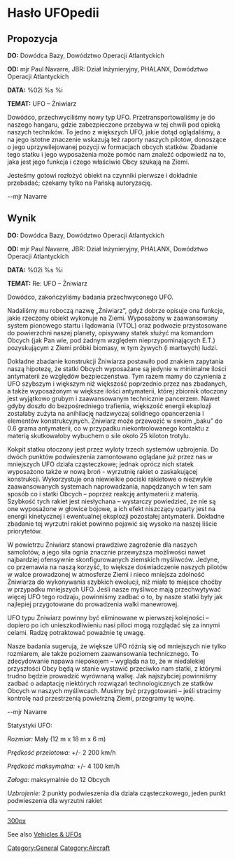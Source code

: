 # Hasło UFOpedii

## Propozycja

**DO:** Dowódca Bazy, Dowództwo Operacji Atlantyckich

**OD:** mjr Paul Navarre, JBR: Dział Inżynieryjny, PHALANX, Dowództwo
Operacji Atlantyckich

**DATA:** %02i %s %i

**TEMAT:** UFO – Żniwiarz

Dowódco, przechwyciliśmy nowy typ UFO. Przetransportowaliśmy je do
naszego hangaru, gdzie zabezpieczone przebywa w tej chwili pod opieką
naszych techników. To jedno z większych UFO, jakie dotąd oglądaliśmy, a
na jego istotne znaczenie wskazują też raporty naszych pilotów,
donoszące o jego uprzywilejowanej pozycji w formacjach obcych statków.
Zbadanie tego statku i jego wyposażenia może pomóc nam znaleźć odpowiedź
na to, jaka jest jego funkcja i czego właściwie Obcy szukają na Ziemi.

Jesteśmy gotowi rozłożyć obiekt na czynniki pierwsze i dokładnie
przebadać; czekamy tylko na Pańską autoryzację.

--mjr Navarre

## Wynik

**DO:** Dowódca Bazy, Dowództwo Operacji Atlantyckich

**OD:** mjr Paul Navarre, JBR: Dział Inżynieryjny, PHALANX, Dowództwo
Operacji Atlantyckich

**DATA:** %02i %s %i

**TEMAT:** Re: UFO – Żniwiarz

Dowódco, zakończyliśmy badania przechwyconego UFO.

Nadaliśmy mu roboczą nazwę „Żniwiarz”, gdyż dobrze opisuje ona funkcje,
jakie rzeczony obiekt wykonuje na Ziemi. Wyposażony w zaawansowany
system pionowego startu i lądowania (VTOL) oraz podwozie przystosowane
do powierzchni naszej planety, opisywany statek służyć ma komandom
Obcych (jak Pan wie, pod żadnym względem nieprzypominających E.T.)
pozyskującym z Ziemi próbki biomasy, w tym żywych (i martwych) ludzi.

Dokładne zbadanie konstrukcji Żniwiarza postawiło pod znakiem zapytania
naszą hipotezę, że statki Obcych wyposażane są jedynie w minimalne
ilości antymaterii ze względów bezpieczeństwa. Tym razem mamy do
czynienia z UFO szybszym i większym niż większość poprzednio przez nas
zbadanych, a także wyposażonym w większe ilości antymaterii, której
zbiornik otoczony jest wyjątkowo grubym i zaawansowanym technicznie
pancerzem. Nawet gdyby doszło do bezpośredniego trafienia, większość
energii eksplozji zostałaby zużyta na anihilację nadzwyczaj solidnego
opancerzenia i elementów konstrukcyjnych. Żniwiarz może przewozić w
swoim „baku” do 0.6 grama antymaterii, co w przypadku niekontrolowanego
kontaktu z materią skutkowałoby wybuchem o sile około 25 kiloton
trotylu.

Kokpit statku otoczony jest przez wyloty trzech systemów uzbrojenia. Do
dwóch punktów podwieszenia zamontowano oglądane już przez nas w
mniejszych UFO działa cząsteczkowe; jednak oprócz nich statek wyposażono
także w nową broń - wyrzutnię rakiet o zaskakującej konstrukcji.
Wykorzystuje ona niewielkie pociski rakietowe o niezwykle zaawansowanych
systemach naprowadzania, napędzanych w ten sam sposób co i statki Obcych
– poprzez reakcję antymaterii z materią. Szybkość tych rakiet jest
niesłychana – wystarczy powiedzieć, że nie są one wyposażone w głowice
bojowe, a ich efekt niszczący oparty jest na energii kinetycznej i
ewentualnej eksplozji pozostałej antymaterii. Dokładne zbadanie tej
wyrzutni rakiet powinno pojawić się wysoko na naszej liście priorytetów.

W powietrzu Żniwiarz stanowi prawdziwe zagrożenie dla naszych samolotów,
a jego siła ognia znacznie przewyższa możliwości nawet najbardziej
ofensywnie skonfigurowanych ziemskich myśliwców. Jedyne, co przemawia na
naszą korzyść, to większe doświadczenie naszych pilotów w walce
prowadzonej w atmosferze Ziemi i nieco mniejsza zdolność Żniwiarza do
wykonywania szybkich ewolucji, niż miało to miejsce choćby w przypadku
mniejszych UFO. Jeśli nasze myśliwce mają przechwytywać więcej UFO tego
rodzaju, powinniśmy zadbać o to, by nasze statki były jak najlepiej
przygotowane do prowadzenia walki manewrowej.

UFO typu Żniwiarz powinny być eliminowane w pierwszej kolejności –
dopiero po ich unieszkodliwieniu nasi piloci mogą rozglądać się za
innymi celami. Radzę potraktować poważnie tę uwagę.

Nasze badania sugerują, że większe UFO różnią się od mniejszych nie
tylko rozmiarem, ale także poziomem zaawansowania technicznego. To
zdecydowanie napawa niepokojem – wygląda na to, że w niedalekiej
przyszłości Obcy będą w stanie wystawić przeciwko nam statki, z którymi
trudno będzie prowadzić wyrównaną walkę. Jak najszybciej powinniśmy
zadbać o adaptację niektórych rozwiązań technologicznych ze statków
Obcych w naszych myśliwcach. Musimy być przygotowani – jeśli stracimy
kontrolę nad przestrzenią powietrzną Ziemi, przegramy tę wojnę.

--mjr Navarre

Statystyki UFO:

*Rozmiar:* Mały (12 m x 18 m x 6 m)

*Prędkość przelotowa:* +/- 2 200 km/h

*Prędkość maksymalna:* +/- 4 100 km/h

*Załoga:* maksymalnie do 12 Obcych

*Uzbrojenie:* 2 punkty podwieszenia dla działa cząsteczkowego, jeden
punkt podwieszenia dla wyrzutni rakiet

------------------------------------------------------------------------

[300px](image:Ufo_harvester.jpg "wikilink")

See also [Vehicles & UFOs](Vehicles_&_UFOs "wikilink")

[Category:General](Category:General "wikilink")
[Category:Aircraft](Category:Aircraft "wikilink")
